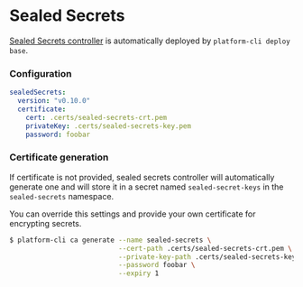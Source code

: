 # Sealed Secrets

[Sealed Secrets controller](https://github.com/bitnami-labs/sealed-secrets) is automatically deployed by `platform-cli deploy base`.

### Configuration

```yaml
sealedSecrets:
  version: "v0.10.0"
  certificate:
    cert: .certs/sealed-secrets-crt.pem
    privateKey: .certs/sealed-secrets-key.pem
    password: foobar
```

### Certificate generation

If certificate is not provided, sealed secrets controller will automatically generate one and will store it in a secret named `sealed-secret-keys` in the `sealed-secrets` namespace.

You can override this settings and provide your own certificate for encrypting secrets.

```bash
$ platform-cli ca generate --name sealed-secrets \
                           --cert-path .certs/sealed-secrets-crt.pem \
                           --private-key-path .certs/sealed-secrets-key.pem \
                           --password foobar \
                           --expiry 1
```